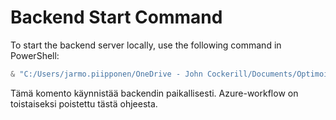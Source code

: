 # Backend Start Command


To start the backend server locally, use the following command in PowerShell:

```powershell
& "C:/Users/jarmo.piipponen/OneDrive - John Cockerill/Documents/Optimoinnin Visualisointi Proto/stl-backend/venv/Scripts/python.exe" -m uvicorn app.main:app --host 127.0.0.1 --port 8000
```

Tämä komento käynnistää backendin paikallisesti. Azure-workflow on toistaiseksi poistettu tästä ohjeesta.
